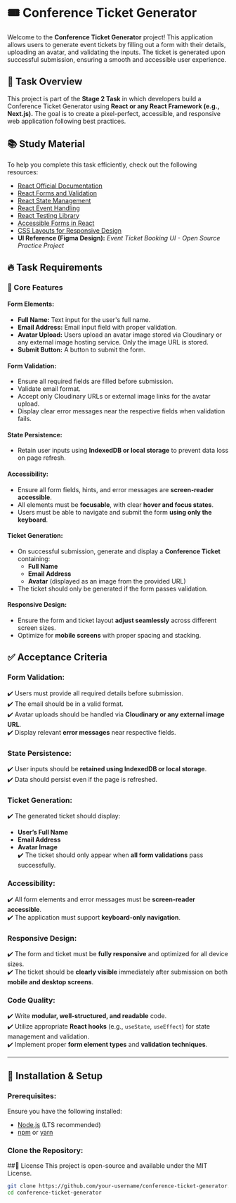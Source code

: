 # 🎟️ Conference Ticket Generator

Welcome to the **Conference Ticket Generator** project! This application allows users to generate event tickets by filling out a form with their details, uploading an avatar, and validating the inputs. The ticket is generated upon successful submission, ensuring a smooth and accessible user experience.

## 🚀 Task Overview

This project is part of the **Stage 2 Task** in which developers build a Conference Ticket Generator using **React or any React Framework (e.g., Next.js).** The goal is to create a pixel-perfect, accessible, and responsive web application following best practices.

## 📚 Study Material

To help you complete this task efficiently, check out the following resources:

- [React Official Documentation](https://react.dev/)
- [React Forms and Validation](https://reactjs.org/docs/forms.html)
- [React State Management](https://react.dev/learn/managing-state)
- [React Event Handling](https://react.dev/learn/responding-to-events)
- [React Testing Library](https://testing-library.com/docs/react-testing-library/intro/)
- [Accessible Forms in React](https://www.digitala11y.com/react-forms-and-accessibility/)
- [CSS Layouts for Responsive Design](https://css-tricks.com/snippets/css/media-queries-for-standard-devices/)
- **UI Reference (Figma Design):** _Event Ticket Booking UI - Open Source Practice Project_

## 🔥 Task Requirements

### 🎯 Core Features

#### **Form Elements:**
- **Full Name:** Text input for the user's full name.
- **Email Address:** Email input field with proper validation.
- **Avatar Upload:** Users upload an avatar image stored via Cloudinary or any external image hosting service. Only the image URL is stored.
- **Submit Button:** A button to submit the form.

#### **Form Validation:**
- Ensure all required fields are filled before submission.
- Validate email format.
- Accept only Cloudinary URLs or external image links for the avatar upload.
- Display clear error messages near the respective fields when validation fails.

#### **State Persistence:**
- Retain user inputs using **IndexedDB or local storage** to prevent data loss on page refresh.

#### **Accessibility:**
- Ensure all form fields, hints, and error messages are **screen-reader accessible**.
- All elements must be **focusable**, with clear **hover and focus states**.
- Users must be able to navigate and submit the form **using only the keyboard**.

#### **Ticket Generation:**
- On successful submission, generate and display a **Conference Ticket** containing:
  - **Full Name**
  - **Email Address**
  - **Avatar** (displayed as an image from the provided URL)
- The ticket should only be generated if the form passes validation.

#### **Responsive Design:**
- Ensure the form and ticket layout **adjust seamlessly** across different screen sizes.
- Optimize for **mobile screens** with proper spacing and stacking.

## ✅ Acceptance Criteria

### **Form Validation:**
✔️ Users must provide all required details before submission.  
✔️ The email should be in a valid format.  
✔️ Avatar uploads should be handled via **Cloudinary or any external image URL**.  
✔️ Display relevant **error messages** near respective fields.  

### **State Persistence:**
✔️ User inputs should be **retained using IndexedDB or local storage**.  
✔️ Data should persist even if the page is refreshed.  

### **Ticket Generation:**
✔️ The generated ticket should display:  
  - **User’s Full Name**  
  - **Email Address**  
  - **Avatar Image**  
✔️ The ticket should only appear when **all form validations** pass successfully.  

### **Accessibility:**
✔️ All form elements and error messages must be **screen-reader accessible**.  
✔️ The application must support **keyboard-only navigation**.  

### **Responsive Design:**
✔️ The form and ticket must be **fully responsive** and optimized for all device sizes.  
✔️ The ticket should be **clearly visible** immediately after submission on both **mobile and desktop screens**.  

### **Code Quality:**
✔️ Write **modular, well-structured, and readable** code.  
✔️ Utilize appropriate **React hooks** (e.g., `useState`, `useEffect`) for state management and validation.  
✔️ Implement proper **form element types** and **validation techniques**.  

---

## 📌 Installation & Setup

### **Prerequisites:**
Ensure you have the following installed:
- [Node.js](https://nodejs.org/) (LTS recommended)
- [npm](https://www.npmjs.com/) or [yarn](https://yarnpkg.com/)

### **Clone the Repository:**

##📜 License
This project is open-source and available under the MIT License.

```bash
git clone https://github.com/your-username/conference-ticket-generator.git
cd conference-ticket-generator


